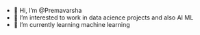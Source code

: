 - 👋 Hi, I’m @Premavarsha
- 👀 I’m interested to work in data acience projects and also AI ML
- 🌱 I’m currently learning machine learning

<!---
Premavarsha/Premavarsha is a ✨ special ✨ repository because its `README.md` (this file) appears on your GitHub profile.
You can click the Preview link to take a look at your changes.
--->
